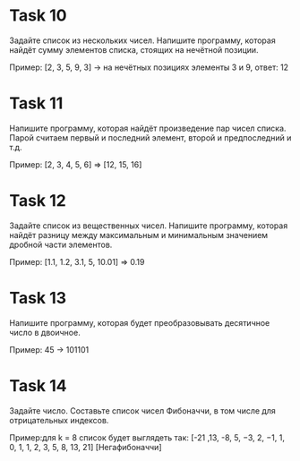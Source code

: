 # Task 10
Задайте список из нескольких чисел. Напишите программу, которая найдёт сумму элементов списка, стоящих на нечётной позиции.

Пример: [2, 3, 5, 9, 3] -> на нечётных позициях элементы 3 и 9, ответ: 12
# Task 11
Напишите программу, которая найдёт произведение пар чисел списка. Парой считаем первый и последний элемент, второй и предпоследний и т.д.

Пример: [2, 3, 4, 5, 6] => [12, 15, 16]
# Task 12 
Задайте список из вещественных чисел. Напишите программу, которая найдёт разницу между максимальным и минимальным значением дробной части элементов.

Пример: [1.1, 1.2, 3.1, 5, 10.01] => 0.19
# Task 13
Напишите программу, которая будет преобразовывать десятичное число в двоичное.

Пример: 45 -> 101101
# Task 14
Задайте число. Составьте список чисел Фибоначчи, в том числе для отрицательных индексов.

Пример:для k = 8 список будет выглядеть так: [-21 ,13, -8, 5, −3, 2, −1, 1, 0, 1, 1, 2, 3, 5, 8, 13, 21] [Негафибоначчи]